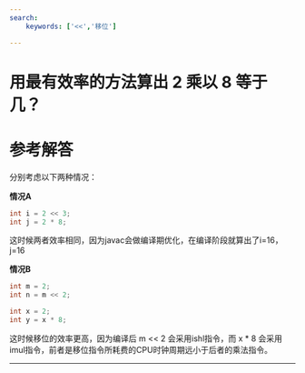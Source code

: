 ```yaml
---
search:
    keywords: ['<<','移位']

---
```


# 用最有效率的方法算出 2 乘以 8 等于几？

# 参考解答

分别考虑以下两种情况：

**情况A**


```java
int i = 2 << 3;
int j = 2 * 8;
```


这时候两者效率相同，因为javac会做编译期优化，在编译阶段就算出了i=16，j=16


**情况B**


```java
int m = 2;
int n = m << 2;

int x = 2;
int y = x * 8;
```

这时候移位的效率更高，因为编译后 m << 2 会采用ishl指令，而 x * 8 会采用imul指令，前者是移位指令所耗费的CPU时钟周期远小于后者的乘法指令。


---

